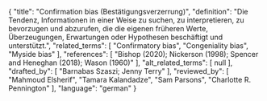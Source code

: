 {
    "title": "Confirmation bias (Bestätigungsverzerrung)",
    "definition": "Die Tendenz, Informationen in einer Weise zu suchen, zu interpretieren, zu bevorzugen und abzurufen, die die eigenen früheren Werte, Überzeugungen, Erwartungen oder Hypothesen beschäftigt und unterstützt.",
    "related_terms": [
        "Confirmatory bias",
        "Congeniality bias",
        "Myside bias"
    ],
    "references": [
        "Bishop (2020); Nickerson (1998); Spencer and Heneghan (2018); Wason (1960)"
    ],
    "alt_related_terms": [
        null
    ],
    "drafted_by": [
        "Barnabas Szaszi; Jenny Terry"
    ],
    "reviewed_by": [
        "Mahmoud Elsherif",
        "Tamara Kalandadze",
        "Sam Parsons",
        "Charlotte R. Pennington"
    ],
    "language": "german"
}